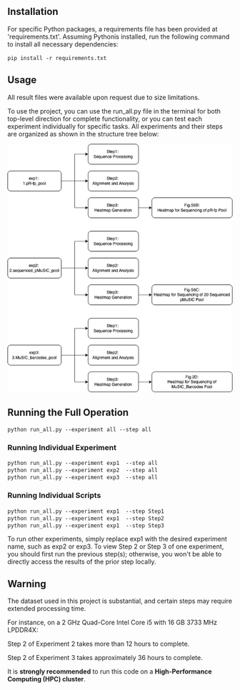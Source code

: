 ## **Installation**
For specific Python packages, a requirements file has been provided at 'requirements.txt'.
Assuming Pythonis installed, run the following command to install all necessary dependencies:
```
pip install -r requirements.txt
```

## **Usage**
All result files were available upon request due to size limitations.

To use the project, you can use the run_all.py file in the terminal for both top-level direction for complete functionality, or you can test each experiment individually for specific tasks.
All experiments and their steps are organized as shown in the structure tree below: 


![structure tree](structure_tree.png)


## **Running the Full Operation**
```
python run_all.py --experiment all --step all
```

### **Running Individual Experiment**
```
python run_all.py --experiment exp1  --step all
python run_all.py --experiment exp2  --step all
python run_all.py --experiment exp3  --step all
```

### **Running Individual Scripts**
```
python run_all.py --experiment exp1  --step Step1
python run_all.py --experiment exp1  --step Step2
python run_all.py --experiment exp1  --step Step3
```

To run other experiments, simply replace exp1 with the desired experiment name, such as exp2 or exp3. 
To view Step 2 or Step 3 of one experiment, you should first run the previous step(s); otherwise, you won't be able to directly access the results of the prior step locally.

## **Warning**
The dataset used in this project is substantial, and certain steps may require extended processing time. 

For instance, on a 2 GHz Quad-Core Intel Core i5 with 16 GB 3733 MHz LPDDR4X:

Step 2 of Experiment 2 takes more than 12 hours to complete.

Step 2 of Experiment 3 takes approximately 36 hours to complete.

It is **strongly recommended** to run this code on a **High-Performance Computing (HPC) cluster**.
